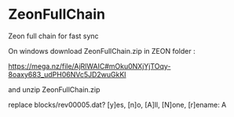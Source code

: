 # ZeonFullChain
Zeon full chain  for fast sync 

On windows download ZeonFullChain.zip in ZEON folder :

https://mega.nz/file/AjRlWAIC#mOku0NXjYjTOqy-8oaxy683_udPH06NVc5JD2wuGkKI

and unzip ZeonFullChain.zip 

replace blocks/rev00005.dat? [y]es, [n]o, [A]ll, [N]one, [r]ename:  A


